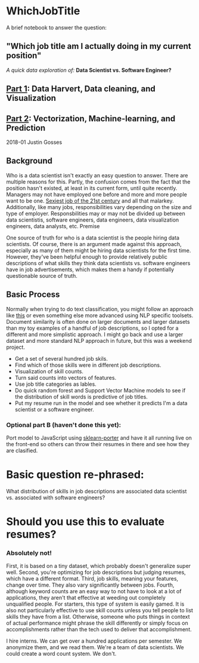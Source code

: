 # WhichJobTitle
A brief notebook to answer the question:
## "Which job title am I actually doing in my current position"
<i>A quick data exploration of:</i> <b>Data Scientist vs. Software Engineer?</b>

## <a href="http://nbviewer.jupyter.org/github/JustinGOSSES/WhichJobTitle/blob/master/Which_Job_Title_Are_You-PartI.ipynb">Part 1</a>: Data Harvert, Data cleaning, and Visualization
## <a href="http://nbviewer.jupyter.org/github/JustinGOSSES/WhichJobTitle/blob/master/Which_Job_Title_Are_You-PartII.ipynb">Part 2</a>: Vectorization, Machine-learning, and Prediction

2018-01 Justin Gosses

## Background
Who is a data scientist isn't exactly an easy question to answer. There are multiple reasons for this. Partly, the confusion comes from the fact that the position hasn't existed, at least in its current form, until quite recently. Managers may not have employed one before and more and more people want to be one. <a href="https://hbr.org/2012/10/data-scientist-the-sexiest-job-of-the-21st-century">Sexiest job of the 21st century</a> and all that malarkey. Additionally, like many jobs, responsibilities vary depending on the size and type of employer. Responsbilities may or may not be divided up between data scientistis, software engineers, data engineers, data visualization engineers, data analysts, etc.
Premise

One source of truth for who is a data scientist is the people hiring data scientists. Of course, there is an argument made against this approach, especially as many of them might be hiring data scientists for the first time. However, they've been helpful enough to provide relatively public descriptions of what skills they think data scientists vs. software engineers have in job advertisements, which makes them a handy if potentially questionable source of truth.

## Basic Process
Normally when trying to do text classification, you might follow an approach like <a href="http://scikit-learn.org/stable/tutorial/text_analytics/working_with_text_data.html#training-a-classifier">this</a> or even something else more advanced using NLP specific toolsets. Document similarity is often done on larger documents and larger datasets than my toy examples of a handful of job descriptions, so I opted for a different and more simplistic approach. I might go back and use a larger dataset and more standard NLP approach in future, but this was a weekend project.
- Get a set of several hundred job skils.
- Find which of those skills were in different job descriptions.
- Visualization of skill counts.
- Turn said counts into vectors of features.
- Use job title categories as lables.
- Do quick random forest and Support Vector Machine models to see if the distribution of skill words is predictive of job titles.
- Put my resume run in the model and see whether it predicts I'm a data scientist or a software engineer.

### Optional part B (haven't done this yet):
Port model to JavaScript using <a href="https://github.com/nok/sklearn-porter">sklearn-porter</a> and have it all running live on the front-end so others can throw their resumes in there and see how they are clasified.

# Basic question re-phrased:
What distribution of skills in job descriptions are associated data scientist vs. associated with software engineers?

# Should you use this to evaluate resumes?
### Absolutely not! 
First, it is based on a tiny dataset, which probably doesn't generalize super well. Second, you're optimizing for job descriptions but judging resumes, which have a different format. Third, job skills, meaning your features, change over time. They also vary significantly between jobs. Fourth, although keyword counts are an easy way to not have to look at a lot of applications, they aren't that effective at weeding out completely unqualified people. For starters, this type of system is easily gamed. It is also not particularly effective to use skill counts unless you tell people to list skills they have from a list. Otherwise, someone who puts things in context of actual performance might phrase the skill differently or simply focus on accomplishments rather than the tech used to deliver that accomplishment.

I hire interns. We can get over a hundred applications per semester. We anonymize them, and we read them. We're a team of data scientists. We could create a word count system. We don't.
